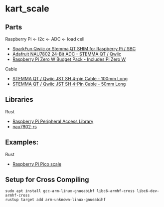 # kart_scale

## Parts

Raspberry Pi <- I2c <- ADC <- load cell
- [SparkFun Qwiic or Stemma QT SHIM for Raspberry Pi / SBC](https://www.adafruit.com/product/4463)
- [Adafruit NAU7802 24-Bit ADC - STEMMA QT / Qwiic](https://www.adafruit.com/product/4538)
- [Raspberry Pi Zero W Budget Pack - Includes Pi Zero W](https://www.adafruit.com/product/3410)

Cable
- [STEMMA QT / Qwiic JST SH 4-pin Cable - 100mm Long](https://www.adafruit.com/product/4210)
- [STEMMA QT / Qwiic JST SH 4-Pin Cable - 50mm Long](https://www.adafruit.com/product/4399)

## Libraries

Rust
- [Raspberry Pi Peripheral Access Library](https://github.com/golemparts/rppal)
- [nau7802-rs](https://crates.io/crates/nau7802)

## Examples:

Rust
- [Raspberry Pi Pico scale](https://github.com/werediver/escale/tree/main)

## Setup for Cross Compiling

```
sudo apt install gcc-arm-linux-gnueabihf libc6-armhf-cross libc6-dev-armhf-cross
rustup target add arm-unknown-linux-gnueabihf
```


